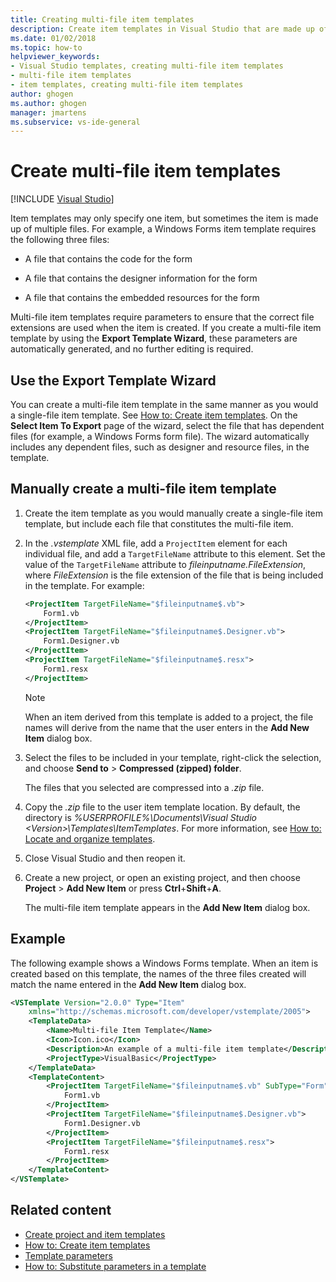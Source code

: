 ```yaml
---
title: Creating multi-file item templates
description: Create item templates in Visual Studio that are made up of multiple files, and use the Export Template Wizard to automatically generate the necessary parameters.
ms.date: 01/02/2018
ms.topic: how-to
helpviewer_keywords:
- Visual Studio templates, creating multi-file item templates
- multi-file item templates
- item templates, creating multi-file item templates
author: ghogen
ms.author: ghogen
manager: jmartens
ms.subservice: vs-ide-general
---
```

# Create multi-file item templates

 [!INCLUDE [Visual Studio](~/includes/applies-to-version/vs-windows-only.md)]

Item templates may only specify one item, but sometimes the item is made up of multiple files. For example, a Windows Forms item template requires the following three files:

- A file that contains the code for the form

- A file that contains the designer information for the form

- A file that contains the embedded resources for the form

Multi-file item templates require parameters to ensure that the correct file extensions are used when the item is created. If you create a multi-file item template by using the **Export Template Wizard**, these parameters are automatically generated, and no further editing is required.

## Use the Export Template Wizard

You can create a multi-file item template in the same manner as you would a single-file item template. See [How to: Create item templates](../ide/how-to-create-item-templates.md). On the **Select Item To Export** page of the wizard, select the file that has dependent files (for example, a Windows Forms form file). The wizard automatically includes any dependent files, such as designer and resource files, in the template.

## Manually create a multi-file item template

1. Create the item template as you would manually create a single-file item template, but include each file that constitutes the multi-file item.

1. In the *.vstemplate* XML file, add a `ProjectItem` element for each individual file, and add a `TargetFileName` attribute to this element. Set the value of the `TargetFileName` attribute to *$fileinputname$.FileExtension*, where *FileExtension* is the file extension of the file that is being included in the template. For example:

    ```xml
    <ProjectItem TargetFileName="$fileinputname$.vb">
        Form1.vb
    </ProjectItem>
    <ProjectItem TargetFileName="$fileinputname$.Designer.vb">
        Form1.Designer.vb
    </ProjectItem>
    <ProjectItem TargetFileName="$fileinputname$.resx">
        Form1.resx
    </ProjectItem>
    ```

     > [!NOTE]
     > When an item derived from this template is added to a project, the file names will derive from the name that the user enters in the **Add New Item** dialog box.

1. Select the files to be included in your template, right-click the selection, and choose **Send to** > **Compressed (zipped) folder**.

   The files that you selected are compressed into a *.zip* file.

1. Copy the *.zip* file to the user item template location. By default, the directory is *%USERPROFILE%\Documents\Visual Studio \<Version\>\Templates\ItemTemplates*. For more information, see [How to: Locate and organize templates](../ide/how-to-locate-and-organize-project-and-item-templates.md).

1. Close Visual Studio and then reopen it.

1. Create a new project, or open an existing project, and then choose **Project** > **Add New Item** or press **Ctrl**+**Shift**+**A**.

   The multi-file item template appears in the **Add New Item** dialog box.

## Example

The following example shows a Windows Forms template. When an item is created based on this template, the names of the three files created will match the name entered in the **Add New Item** dialog box.

```xml
<VSTemplate Version="2.0.0" Type="Item"
    xmlns="http://schemas.microsoft.com/developer/vstemplate/2005">
    <TemplateData>
        <Name>Multi-file Item Template</Name>
        <Icon>Icon.ico</Icon>
        <Description>An example of a multi-file item template</Description>
        <ProjectType>VisualBasic</ProjectType>
    </TemplateData>
    <TemplateContent>
        <ProjectItem TargetFileName="$fileinputname$.vb" SubType="Form">
            Form1.vb
        </ProjectItem>
        <ProjectItem TargetFileName="$fileinputname$.Designer.vb">
            Form1.Designer.vb
        </ProjectItem>
        <ProjectItem TargetFileName="$fileinputname$.resx">
            Form1.resx
        </ProjectItem>
    </TemplateContent>
</VSTemplate>
```

## Related content

- [Create project and item templates](../ide/creating-project-and-item-templates.md)
- [How to: Create item templates](../ide/how-to-create-item-templates.md)
- [Template parameters](../ide/template-parameters.md)
- [How to: Substitute parameters in a template](../ide/how-to-substitute-parameters-in-a-template.md)
